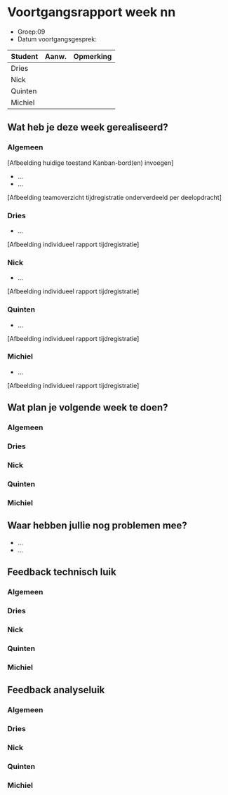 # Voortgangsrapport week nn

* Groep:09
* Datum voortgangsgesprek:

| Student  | Aanw. | Opmerking |
| :---     | :---  | :---      |
| Dries |       |           |
| Nick |       |           |
| Quinten |       |           |
| Michiel |       |           |

## Wat heb je deze week gerealiseerd?

### Algemeen

[Afbeelding huidige toestand Kanban-bord(en) invoegen]

* ...
* ...

[Afbeelding teamoverzicht tijdregistratie onderverdeeld per deelopdracht]

### Dries

* ...

[Afbeelding individueel rapport tijdregistratie]

### Nick

* ...

[Afbeelding individueel rapport tijdregistratie]

### Quinten

* ...

[Afbeelding individueel rapport tijdregistratie]

### Michiel

* ...

[Afbeelding individueel rapport tijdregistratie]

## Wat plan je volgende week te doen?

### Algemeen
### Dries
### Nick
### Quinten
### Michiel

## Waar hebben jullie nog problemen mee?

* ...
* ...

## Feedback technisch luik

### Algemeen

### Dries
### Nick
### Quinten
### Michiel

## Feedback analyseluik

### Algemeen

### Dries
### Nick
### Quinten
### Michiel

